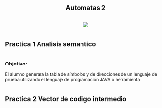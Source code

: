 <!--Titulo principal-->
<!--h1 Sin borde inferior-->
<div id="user-content-toc">
  <ul align="center" >
    <summary>
      <!--Titulo-->
      <h2 style="display: inline-bloc">Automatas 2</h2>
      <br>
      <!--Divizor horizontal (gradiant)-->
      <img src="https://user-images.githubusercontent.com/73097560/115834477-dbab4500-a447-11eb-908a-139a6edaec5c.gif">
    </summary>
  </ul>
</div>

<!--Titulo de Practicas-->
<div>
  <h2 style="display: inline-block">Practica 1 Analisis semantico</h2>
  <div>
    <h3>Objetivo:</h3>
    <p>
      El alumno generara la tabla de símbolos y de direcciones de un lenguaje de prueba utilizando el lenguaje de programación JAVA o herramienta
    </p>
  </div>
  <h2 style="display: inline-block">Practica 2 Vector de codigo intermedio</h2>
</div>
